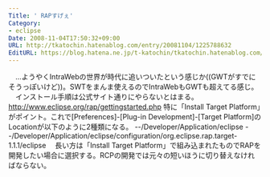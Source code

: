 ```yaml
---
Title: ' RAPすげぇ'
Category:
- eclipse
Date: 2008-11-04T17:50:32+09:00
URL: http://tkatochin.hatenablog.com/entry/20081104/1225788632
EditURL: https://blog.hatena.ne.jp/t-katochin/tkatochin.hatenablog.com/atom/entry/6653586347154754476
---
```


　…ようやくIntraWebの世界が時代に追いついたという感じか((GWTがすでにそうっぽいけど))。SWTをまんま使えるのでIntraWebもGWTも超えてる感じ。
　インストール手順は公式サイト通りにやらないとはまる。http://www.eclipse.org/rap/gettingstarted.php
特に「Install Target Platform」がポイント。これで[Preferences]-[Plug-in Development]-[Target Platform]のLocationが以下のように2種類になる。
--/Developer/Application/eclipse
--/Developer/Application/eclipse/configuration/org.eclipse.rap.target-1.1.1/eclipse
　長い方は「Install Target Platform」で組み込まれたものでRAPを開発したい場合に選択する。RCPの開発では元々の短いほうに切り替えなければならない。
